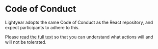 # Code of Conduct

Lightyear adopts the same Code of Conduct as the React repository, and expect participants to adhere to this.

Please [read the full text](https://code.fb.com/codeofconduct/) so that you can understand what actions will and will not be tolerated.
